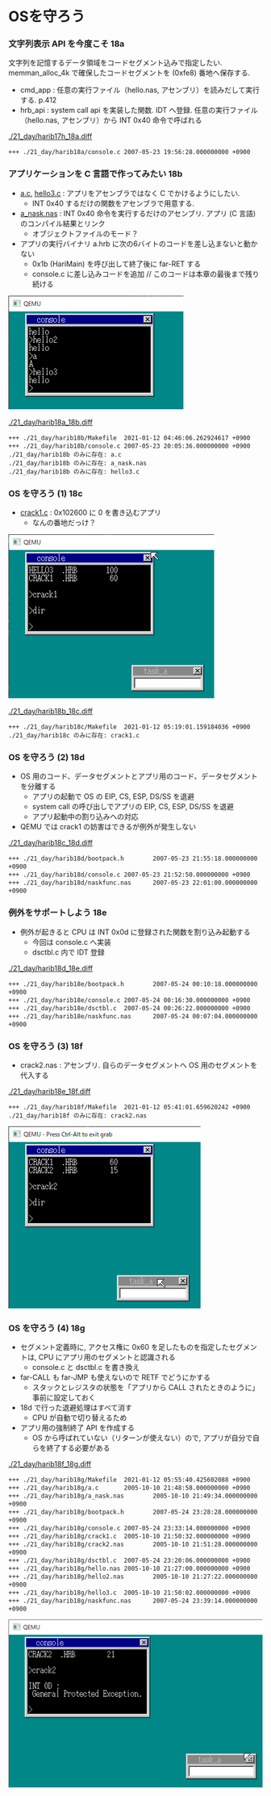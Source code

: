 # OSを守ろう
### 文字列表示 API を今度こそ 18a
文字列を記憶するデータ領域をコードセグメント込みで指定したい.
memman_alloc_4k で確保したコードセグメントを (0xfe8) 番地へ保存する.

- cmd_app : 任意の実行ファイル（hello.nas, アセンブリ）を読みだして実行する. p.412
- hrb_api : system call api を実装した関数. IDT へ登録. 任意の実行ファイル（hello.nas, アセンブリ）から INT 0x40 命令で呼ばれる

[./21_day/harib17h_18a.diff](./21_day/harib17h_18a.diff)

```
+++ ./21_day/harib18a/console.c 2007-05-23 19:56:28.000000000 +0900
```

### アプリケーションを C 言語で作ってみたい 18b

- [a.c](./21_day/a.c), [hello3.c](./21_day/hello3.c) : アプリをアセンブラではなく C でかけるようにしたい.
  - INT 0x40 するだけの関数をアセンブラで用意する.
- [a_nask.nas](./21_day/a_nask.nas) : INT 0x40 命令を実行するだけのアセンブリ. アプリ (C 言語) のコンパイル結果とリンク
  - オブジェクトファイルのモード？
- アプリの実行バイナリ a.hrb に次の6バイトのコードを差し込まないと動かない
  - 0x1b (HariMain) を呼び出して終了後に far-RET する
  - console.c に差し込みコードを追加 // このコードは本章の最後まで残り続ける

![18b.png](./21_day/18b.png)

[./21_day/harib18a_18b.diff](./21_day/harib18a_18b.diff)

```
+++ ./21_day/harib18b/Makefile  2021-01-12 04:46:06.262924617 +0900
+++ ./21_day/harib18b/console.c 2007-05-23 20:05:36.000000000 +0900
./21_day/harib18b のみに存在: a.c
./21_day/harib18b のみに存在: a_nask.nas
./21_day/harib18b のみに存在: hello3.c
```

### OS を守ろう (1) 18c

- [crack1.c](./21_day/crack.c) : 0x102600 に 0 を書き込むアプリ
  - なんの番地だっけ？

![18c.png](./21_day/18c.png)

[./21_day/harib18b_18c.diff](./21_day/harib18b_18c.diff)

```
+++ ./21_day/harib18c/Makefile  2021-01-12 05:19:01.159184036 +0900
./21_day/harib18c のみに存在: crack1.c
```

### OS を守ろう (2) 18d

- OS 用のコード、データセグメントとアプリ用のコード、データセグメントを分離する
  - アプリの起動で OS の EIP, CS, ESP, DS/SS を退避
  - system call の呼び出しでアプリの EIP, CS, ESP, DS/SS を退避
  - アプリ起動中の割り込みへの対応
- QEMU では crack1 の妨害はできるが例外が発生しない

[./21_day/harib18c_18d.diff](./21_day/harib18c_18d.diff)

```
+++ ./21_day/harib18d/bootpack.h        2007-05-23 21:55:18.000000000 +0900
+++ ./21_day/harib18d/console.c 2007-05-23 21:52:50.000000000 +0900
+++ ./21_day/harib18d/naskfunc.nas      2007-05-23 22:01:00.000000000 +0900
```

### 例外をサポートしよう 18e

- 例外が起きると CPU は INT 0x0d に登録された関数を割り込み起動する
  - 今回は console.c へ実装
  - dsctbl.c 内で IDT 登録

[./21_day/harib18d_18e.diff](./21_day/harib18d_18e.diff)

```
+++ ./21_day/harib18e/bootpack.h        2007-05-24 00:10:18.000000000 +0900
+++ ./21_day/harib18e/console.c 2007-05-24 00:16:30.000000000 +0900
+++ ./21_day/harib18e/dsctbl.c  2007-05-24 00:26:22.000000000 +0900
+++ ./21_day/harib18e/naskfunc.nas      2007-05-24 00:07:04.000000000 +0900
```

### OS を守ろう (3) 18f

- crack2.nas : アセンブリ. 自らのデータセグメントへ OS 用のセグメントを代入する

[./21_day/harib18e_18f.diff](./21_day/harib18e_18f.diff)

```
+++ ./21_day/harib18f/Makefile  2021-01-12 05:41:01.659620242 +0900
./21_day/harib18f のみに存在: crack2.nas
```

![18f.png](./21_day/18f.png)

### OS を守ろう (4) 18g

- セグメント定義時に, アクセス権に 0x60 を足したものを指定したセグメントは, CPU にアプリ用のセグメントと認識される
  - console.c と dsctbl.c を書き換え
- far-CALL も far-JMP も使えないので RETF でどうにかする
  - スタックとレジスタの状態を「アプリから CALL されたときのように」事前に設定しておく
- 18d で行った退避処理はすべて消す
  - CPU が自動で切り替えるため
- アプリ用の強制終了 API を作成する
  - OS から呼ばれていない（リターンが使えない）ので, アプリが自分で自らを終了する必要がある

[./21_day/harib18f_18g.diff](./21_day/harib18f_18g.diff)

```
+++ ./21_day/harib18g/Makefile  2021-01-12 05:55:40.425602088 +0900
+++ ./21_day/harib18g/a.c       2005-10-10 21:48:58.000000000 +0900
+++ ./21_day/harib18g/a_nask.nas        2005-10-10 21:49:34.000000000 +0900
+++ ./21_day/harib18g/bootpack.h        2007-05-24 23:28:28.000000000 +0900
+++ ./21_day/harib18g/console.c 2007-05-24 23:33:14.000000000 +0900
+++ ./21_day/harib18g/crack1.c  2005-10-10 21:50:32.000000000 +0900
+++ ./21_day/harib18g/crack2.nas        2005-10-10 21:51:28.000000000 +0900
+++ ./21_day/harib18g/dsctbl.c  2007-05-24 23:20:06.000000000 +0900
+++ ./21_day/harib18g/hello.nas 2005-10-10 21:27:00.000000000 +0900
+++ ./21_day/harib18g/hello2.nas        2005-10-10 21:27:22.000000000 +0900
+++ ./21_day/harib18g/hello3.c  2005-10-10 21:50:02.000000000 +0900
+++ ./21_day/harib18g/naskfunc.nas      2007-05-24 23:39:14.000000000 +0900
```

![18g.png](./21_day/18g.png)
